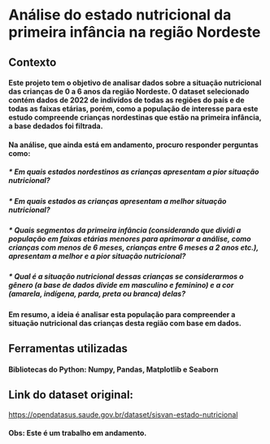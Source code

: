 # Análise do estado nutricional da primeira infância na região Nordeste

## Contexto
#### Este projeto tem o objetivo de analisar dados sobre a situação nutricional das crianças de 0 a 6 anos da região Nordeste. O dataset selecionado contém dados de 2022 de indivídos de todas as regiões do país e de todas as faixas etárias, porém, como a população de interesse para este estudo compreende crianças nordestinas que estão na primeira infância, a base dedados foi filtrada.
#### Na análise, que ainda está em andamento, procuro responder perguntas como:
##### * Em quais estados nordestinos as crianças apresentam a pior situação nutricional?
##### * Em quais estados as crianças apresentam a melhor situação nutricional?
##### * Quais segmentos da primeira infância (considerando que dividi a população em faixas etárias menores para aprimorar a análise, como crianças com menos de 6 meses, crianças entre 6 meses a 2 anos etc.), apresentam a melhor e a pior situação nutricional? 
##### * Qual é a situação nutricional dessas crianças se considerarmos o gênero (a base de dados divide em masculino e feminino) e a cor (amarela, indígena, parda, preta ou branca) delas? 

#### Em resumo, a ideia é analisar esta população para compreender a situação nutricional das crianças desta região com base em dados.

## Ferramentas utilizadas

#### Bibliotecas do Python: Numpy, Pandas, Matplotlib e Seaborn

## Link do dataset original:
https://opendatasus.saude.gov.br/dataset/sisvan-estado-nutricional

#### Obs: Este é um trabalho em andamento.
